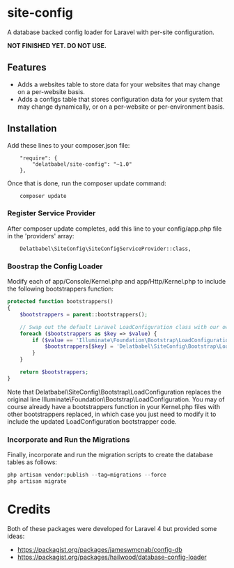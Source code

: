 # site-config

A database backed config loader for Laravel with per-site configuration.

**NOT FINISHED YET.  DO NOT USE.**

## Features

* Adds a websites table to store data for your websites that
  may change on a per-website basis.
* Adds a configs table that stores configuration data for your system that may
  change dynamically, or on a per-website or per-environment basis.

## Installation

Add these lines to your composer.json file:

```
    "require": {
        "delatbabel/site-config": "~1.0"
    },
```

Once that is done, run the composer update command:

```
    composer update
```

### Register Service Provider

After composer update completes, add this line to your config/app.php file in the 'providers' array:

```
    Delatbabel\SiteConfig\SiteConfigServiceProvider::class,
```

### Boostrap the Config Loader

Modify each of app/Console/Kernel.php and app/Http/Kernel.php to include the following bootstrappers function:

```php
protected function bootstrappers()
{
    $bootstrappers = parent::bootstrappers();

    // Swap out the default Laravel LoadConfiguration class with our own.
    foreach ($bootstrappers as $key => $value) {
        if ($value == 'Illuminate\Foundation\Bootstrap\LoadConfiguration') {
            $bootstrappers[$key] = 'Delatbabel\SiteConfig\Bootstrap\LoadConfiguration';
        }
    }

    return $bootstrappers;
}
```

Note that Delatbabel\SiteConfig\Bootstrap\LoadConfiguration replaces the original
line Illuminate\Foundation\Bootstrap\LoadConfiguration.  You may of course
already have a bootstrappers function in your Kernel.php files with other
bootstrappers replaced, in which case you just need to modify it to include
the updated LoadConfiguration bootstrapper code.

### Incorporate and Run the Migrations

Finally, incorporate and run the migration scripts to create the database tables as follows:

```php
php artisan vendor:publish --tag=migrations --force
php artisan migrate
```


# Credits

Both of these packages were developed for Laravel 4 but provided some ideas:

* https://packagist.org/packages/jameswmcnab/config-db
* https://packagist.org/packages/hailwood/database-config-loader
